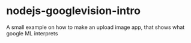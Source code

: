 # nodejs-googlevision-intro
 A small example on how to make an upload image app, that shows what google ML interprets  
